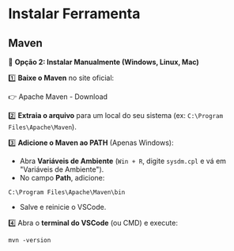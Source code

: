 # Instalar Ferramenta

## Maven
📌 **Opção 2: Instalar Manualmente (Windows, Linux, Mac)**

1️⃣ **Baixe o Maven** no site oficial:

👉 Apache Maven - Download

2️⃣ **Extraia o arquivo** para um local do seu sistema (ex: `C:\Program Files\Apache\Maven`).

3️⃣ **Adicione o Maven ao PATH** (Apenas Windows):

- Abra **Variáveis de Ambiente** (`Win + R`, digite `sysdm.cpl` e vá em "Variáveis de Ambiente").
- No campo **Path**, adicione:
```
C:\Program Files\Apache\Maven\bin
```
- Salve e reinicie o VSCode.

4️⃣ Abra o **terminal do VSCode** (ou CMD) e execute:
```
mvn -version
```
